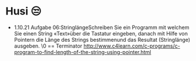 # Husi 😒

* 1.10.21 Aufgabe 06:StringlängeSchreiben Sie ein Programm mit welchem Sie einen String «Text»über die Tastatur eingeben, danach mit Hilfe von Pointern die Länge des Strings bestimmenund das Resultat (Stringlänge) ausgeben. \0 == Terminator http://www.c4learn.com/c-programs/c-program-to-find-length-of-the-string-using-pointer.html
